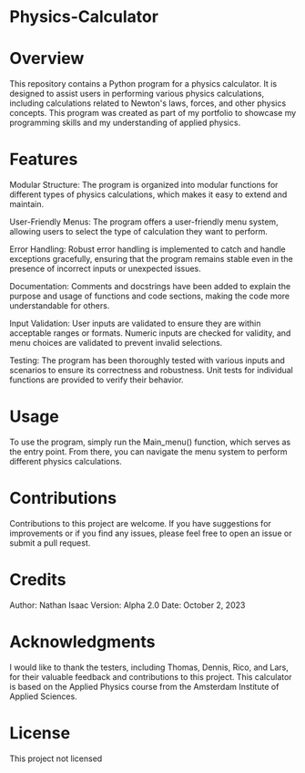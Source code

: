 # Physics-Calculator
# Overview
This repository contains a Python program for a physics calculator. It is designed to assist users in performing various physics calculations, including calculations related to Newton's laws, forces, and other physics concepts. This program was created as part of my portfolio to showcase my programming skills and my understanding of applied physics.

# Features
Modular Structure: The program is organized into modular functions for different types of physics calculations, which makes it easy to extend and maintain.

User-Friendly Menus: The program offers a user-friendly menu system, allowing users to select the type of calculation they want to perform.

Error Handling: Robust error handling is implemented to catch and handle exceptions gracefully, ensuring that the program remains stable even in the presence of incorrect inputs or unexpected issues.

Documentation: Comments and docstrings have been added to explain the purpose and usage of functions and code sections, making the code more understandable for others.

Input Validation: User inputs are validated to ensure they are within acceptable ranges or formats. Numeric inputs are checked for validity, and menu choices are validated to prevent invalid selections.

Testing: The program has been thoroughly tested with various inputs and scenarios to ensure its correctness and robustness. Unit tests for individual functions are provided to verify their behavior.

# Usage
To use the program, simply run the Main_menu() function, which serves as the entry point. From there, you can navigate the menu system to perform different physics calculations.

# Contributions
Contributions to this project are welcome. If you have suggestions for improvements or if you find any issues, please feel free to open an issue or submit a pull request.

# Credits
Author: Nathan Isaac
Version: Alpha 2.0
Date: October 2, 2023
# Acknowledgments
I would like to thank the testers, including Thomas, Dennis, Rico, and Lars, for their valuable feedback and contributions to this project. 
This calculator is based on the Applied Physics course from the Amsterdam Institute of Applied Sciences.

# License
This project not licensed
